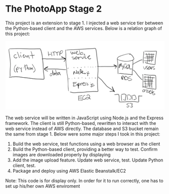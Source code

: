 # The PhotoApp Stage 2

This project is an extension to stage 1. I injected a web service tier between the Python-based client and the AWS services. Below is a relation graph of this project:

![alt text](https://github.com/TrafficJam98/The-Photo-App-Stage-2/blob/main/README_pic1.png?raw=true)

The web service will be written in JavaScript using Node.js and the Express framework. The client is still Python-based, rewritten to interact with the web service instead of AWS directly. The database and S3 bucket remain the same from stage 1. Below were some major steps I took in this project:

1. Build the web service, test functions using a web browser as the client
2. Build the Python-based client, providing a better way to test. Confirm images are downloaded properly by displaying
3. Add the image upload feature. Update web service, test. Update Python client, test.
4. Package and deploy using AWS Elastic Beanstalk/EC2



Note: This code is for display only. In order for it to run correctly, one has to set up his/her own AWS enviroment
